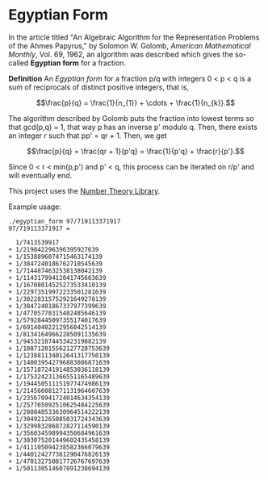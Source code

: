 # Egyptian Form

In the article titled "An Algebraic Algorithm for the Representation Problems of the Ahmes Papyrus," by Solomon W. Golomb, *American Mathematical Monthly*, Vol. 69, 1962, an algorithm was described which gives the so-called **Egyptian form** for a fraction.

**Definition** An *Egyptian form* for a fraction p/q with integers 0 < p < q is a sum of reciprocals of distinct positive integers, that is,
```math
\frac{p}{q} = \frac{1}{n_{1}} + \cdots + \frac{1}{n_{k}}.
```

The algorithm described by Golomb puts the fraction into lowest terms so that gcd(p,q) = 1, that way p has an inverse p' modulo q. Then, there exists an integer r such that pp' = qr + 1. Then, we get
```math
\frac{p}{q} = \frac{qr + 1}{p'q} = \frac{1}{p'q} + \frac{r}{p'}.
```

Since 0 < r < min(p,p') and p' < q, this process can be iterated on r/p' and will eventually end.

This project uses the [Number Theory Library](https://shoup.net/ntl/).

Example usage:
```
./egyptian_form 97/719113371917
97/719113371917 =

  1/7413539917
+ 1/219842296396395927639
+ 1/1538896074715463174139
+ 1/3847240186762710545639
+ 1/7144874632538138042139
+ 1/11431799412041745663639
+ 1/16708014525273533410139
+ 1/22973519972233501281639
+ 1/30228315752921649278139
+ 1/38472401867337977399639
+ 1/47705778315482485646139
+ 1/57928445097355174017639
+ 1/69140402212956042514139
+ 1/81341649662285091135639
+ 1/94532187445342319882139
+ 1/108712015562127728753639
+ 1/123881134012641317750139
+ 1/140039542796883086871639
+ 1/157187241914853036118139
+ 1/175324231366551165489639
+ 1/194450511151977474986139
+ 1/214566081271131964607639
+ 1/235670941724014634354139
+ 1/257765092510625484225639
+ 1/280848533630964514222139
+ 1/304921265085031724343639
+ 1/329983286872827114590139
+ 1/356034598994350684961639
+ 1/383075201449602435458139
+ 1/411105094238582366079639
+ 1/440124277361290476826139
+ 1/470132750817726767697639
+ 1/501130514607891238694139
```